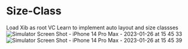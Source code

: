 # Size-Class
Load Xib as root VC
Learn to implement auto layout and size classses
![Simulator Screen Shot - iPhone 14 Pro Max - 2023-01-26 at 15 45 33](https://user-images.githubusercontent.com/86215684/214811888-dd231ee2-74dc-41e9-b7b9-81c8c9003b51.png)
![Simulator Screen Shot - iPhone 14 Pro Max - 2023-01-26 at 15 45 39](https://user-images.githubusercontent.com/86215684/214811931-71129c0d-d5ef-44e6-b07d-36f42c17177c.png)
